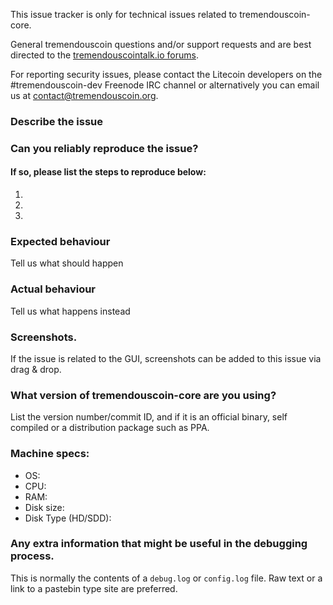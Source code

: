 <!--- Remove sections that do not apply -->

This issue tracker is only for technical issues related to tremendouscoin-core.

General tremendouscoin questions and/or support requests and are best directed to the [tremendouscointalk.io forums](https://tremendouscointalk.io/).

For reporting security issues, please contact the Litecoin developers on the #tremendouscoin-dev Freenode IRC channel or alternatively you can email us at contact@tremendouscoin.org.

### Describe the issue

### Can you reliably reproduce the issue?
#### If so, please list the steps to reproduce below:
1.
2.
3.

### Expected behaviour
Tell us what should happen

### Actual behaviour
Tell us what happens instead

### Screenshots.
If the issue is related to the GUI, screenshots can be added to this issue via drag & drop.

### What version of tremendouscoin-core are you using?
List the version number/commit ID, and if it is an official binary, self compiled or a distribution package such as PPA.

### Machine specs:
- OS:
- CPU:
- RAM:
- Disk size:
- Disk Type (HD/SDD):

### Any extra information that might be useful in the debugging process.
This is normally the contents of a `debug.log` or `config.log` file. Raw text or a link to a pastebin type site are preferred.
